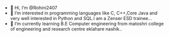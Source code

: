 - 👋 Hi, I’m @Rohini2407
- 👀 I’m interested in programming languages like C, C++,Core Java and very well interested in Python and SQL.I am a Zenser ESD trainee...
- 🌱 I’m currently learning B.E Computer engineering from matoshri college of engineering and research centre eklahare nashik..


<!---
Rohini2407/Rohini2407 is a ✨ special ✨ repository because its `README.md` (this file) appears on your GitHub profile.
You can click the Preview link to take a look at your changes.
--->
